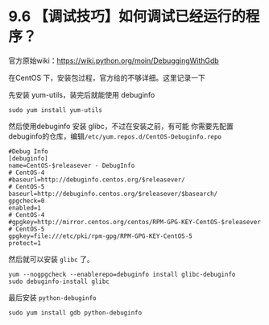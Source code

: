 # 9.6 【调试技巧】如何调试已经运行的程序？

官方原始wiki：https://wiki.python.org/moin/DebuggingWithGdb

在CentOS 下，安装包过程，官方给的不够详细。这里记录一下

先安装  yum-utils，装完后就能使用 debuginfo

```shell
sudo yum install yum-utils
```

然后使用debuginfo 安装 glibc，不过在安装之前，有可能 你需要先配置debuginfo的仓库，编辑`/etc/yum.repos.d/CentOS-Debuginfo.repo`

```
#Debug Info
[debuginfo]
name=CentOS-$releasever - DebugInfo
# CentOS-4
#baseurl=http://debuginfo.centos.org/$releasever/
# CentOS-5
baseurl=http://debuginfo.centos.org/$releasever/$basearch/
gpgcheck=0
enabled=1
# CentOS-4
#gpgkey=http://mirror.centos.org/centos/RPM-GPG-KEY-CentOS-$releasever
# CentOS-5
gpgkey=file:///etc/pki/rpm-gpg/RPM-GPG-KEY-CentOS-5
protect=1
```

然后就可以安装 `glibc` 了。

```shell
yum --nogpgcheck --enablerepo=debuginfo install glibc-debuginfo
sudo debuginfo-install glibc
```

最后安装 `python-debuginfo`

```shell
sudo yum install gdb python-debuginfo
```





